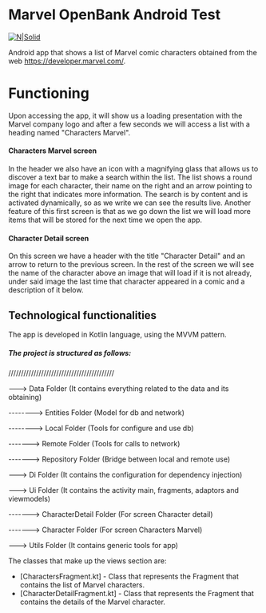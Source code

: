 # Marvel OpenBank Android Test

[![N|Solid](https://upload.wikimedia.org/wikipedia/commons/thumb/0/04/MarvelLogo.svg/800px-MarvelLogo.svg.png)](https://developer.marvel.com/)

Android app that shows a list of Marvel comic characters obtained from the web https://developer.marvel.com/.

# Functioning

Upon accessing the app, it will show us a loading presentation with the Marvel company logo and after a few seconds we will access a list with a heading named "Characters Marvel".

#### Characters Marvel screen

In the header we also have an icon with a magnifying glass that allows us to discover a text bar to make a search within the list.
The list shows a round image for each character, their name on the right and an arrow pointing to the right that indicates more information.
The search is by content and is activated dynamically, so as we write we can see the results live.
Another feature of this first screen is that as we go down the list we will load more items that will be stored for the next time we open the app.

#### Character Detail screen

On this screen we have a header with the title "Character Detail" and an arrow to return to the previous screen. In the rest of the screen we will see the name of the character above an image that will load if it is not already, under said image the last time that character appeared in a comic and a description of it below.

## Technological functionalities

The app is developed in Kotlin language, using the MVVM pattern.

##### The project is structured as follows:
//////////////////////////////////////////

---> Data Folder (It contains everything related to the data and its obtaining)

--------> Entities Folder (Model for db and network)

--------> Local Folder (Tools for configure and use db)

-------> Remote Folder (Tools for calls to network)

-------> Repository Folder (Bridge between local and remote use)

---> Di Folder (It contains the configuration for dependency injection)

---> Ui Folder (It contains the activity main, fragments, adaptors and viewmodels)

-------> CharacterDetail Folder (For screen Character detail)

-------> Character Folder (For screen Characters Marvel)

---> Utils Folder (It contains generic tools for app)


The classes that make up the views section are:

* [CharactersFragment.kt] - Class that represents the Fragment that contains the list of Marvel characters.
* [CharacterDetailFragment.kt] - Class that represents the Fragment that contains the details of the Marvel character.


